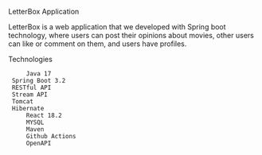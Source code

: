 LetterBox Application

LetterBox is a web application that we developed with Spring boot technology, where users can post their opinions about movies, other users can like or comment on them, and users have profiles.

Technologies

    	 Java 17
	 Spring Boot 3.2
	 RESTful API
 	 Stream API
  	 Tomcat
   	 Hibernate
    	 React 18.2
    	 MYSQL
    	 Maven
    	 Github Actions
    	 OpenAPI
